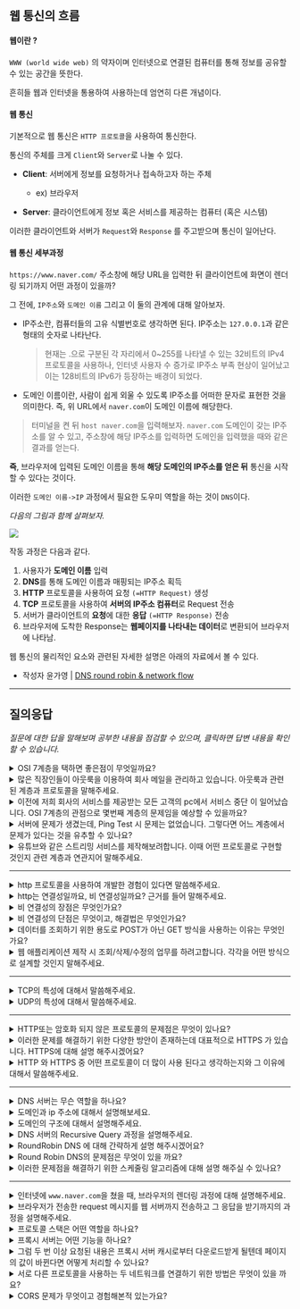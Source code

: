 ## 웹 통신의 흐름

#### 웹이란 ?

`WWW (world wide web)` 의 약자이며 인터넷으로 연결된 컴퓨터를 통해 정보를 공유할 수 있는 공간을 뜻한다.

흔히들 웹과 인터넷을 통용하여 사용하는데 엄연히 다른 개념이다.

#### 웹 통신

기본적으로 웹 통신은 `HTTP 프로토콜`을 사용하여 통신한다.

통신의 주체를 크게 `Client`와 `Server`로 나눌 수 있다.

- **Client**: 서버에게 정보를 요청하거나 접속하고자 하는 주체

  - ex) 브라우저

- **Server**: 클라이언트에게 정보 혹은 서비스를 제공하는 컴퓨터 (혹은 시스템)

이러한 클라이언트와 서버가 `Request`와 `Response` 를 주고받으며 통신이 일어난다.

#### 웹 통신 세부과정

`https://www.naver.com/` 주소창에 해당 URL을 입력한 뒤 클라이언트에 화면이 렌더링 되기까지 어떤 과정이 있을까?

그 전에, `IP주소`와 `도메인 이름` 그리고 이 둘의 관계에 대해 알아보자.

- IP주소란, 컴퓨터들의 고유 식별번호로 생각하면 된다. IP주소는 `127.0.0.1`과 같은 형태의 숫자로 나타난다.

  > 현재는 .으로 구분된 각 자리에서 0~255를 나타낼 수 있는 32비트의 IPv4 프로토콜을 사용하나, 인터넷 사용자 수 증가로 IP주소 부족 현상이 일어났고 이는 128비트의 IPv6가 등장하는 배경이 되었다.

- 도메인 이름이란, 사람이 쉽게 외울 수 있도록 IP주소를 어떠한 문자로 표현한 것을 의미한다. 즉, 위 URL에서 `naver.com`이 도메인 이름에 해당한다.

> 터미널을 켠 뒤 `host naver.com`을 입력해보자.
> `naver.com` 도메인이 갖는 IP주소를 알 수 있고, 주소창에 해당 IP주소를 입력하면 도메인을 입력했을 때와 같은 결과를 얻는다.

**즉**, 브라우저에 입력된 도메인 이름을 통해 **해당 도메인의 IP주소를 얻은 뒤** 통신을 시작할 수 있다는 것이다.

이러한 `도메인 이름->IP` 과정에서 필요한 도우미 역할을 하는 것이 `DNS`이다.

_다음의 그림과 함께 살펴보자._

![](http://tcpschool.com/lectures/img_webbasic_10.png)

작동 과정은 다음과 같다.

1. 사용자가 **도메인 이름** 입력
2. **DNS**를 통해 도메인 이름과 매핑되는 IP주소 획득
3. **HTTP** 프로토콜을 사용하여 요청 `(=HTTP Request)` 생성
4. **TCP** 프로토콜을 사용하여 **서버의 IP주소 컴퓨터**로 Request 전송
5. 서버가 클라이언트의 **요청**에 대한 **응답** `(=HTTP Response)` 전송
6. 브라우저에 도착한 Response는 **웹페이지를 나타내는 데이터**로 변환되어 브라우저에 나타남.

웹 통신의 물리적인 요소와 관련된 자세한 설명은 아래의 자료에서 볼 수 있다.

- 작성자 윤가영 | [DNS round robin & network flow](./materials/yoongoing_networkflow.pdf)

---

## 질의응답

_질문에 대한 답을 말해보며 공부한 내용을 점검할 수 있으며, 클릭하면 답변 내용을 확인할 수 있습니다._

<details>
<summary>OSI 7계층을 택하면 좋은점이 무엇일까요?</summary> 
<p>

1. 네트워크 통신이 일어나는 과정을 단계별로 살필 수 있기 때문에 문제 원인의 범위를 좁힐 수 있어 효율적이다.
2. 장비 간 호환성을 제공하며 네트워크 장치/컴퓨팅 장치를 만들 때의 참조모델 표준이 될 수 있다.

</p>
</details>

<details>
<summary>많은 직장인들이 아웃룩을 이용하여 회사 메일을 관리하고 있습니다. 아웃룩과 관련된 계층과 프로토콜을 말해주세요.</summary>
<p>

- 계층 : 7계층, Application Layer
- 프로토콜 : SMTP, POP3

아웃룩은 메시지 프로토콜을 사용하기 쉽게하는 응용프로그램이다.

</p>
</details>

<details>
<summary>이전에 저희 회사의 서비스를 제공받는 모든 고객의 pc에서 서비스 중단 이 일어났습니다. OSI 7계층의 관점으로 몇번째 계층의 문제임을 예상할 수 있을까요?</summary>
<p>

한명의 고객이 아닌, “모든 고객의 pc”에서 문제가 생겼으므로, `1계층` 혹은 `3계층`에 문제가 있음을 예상할 수 있다.

</p>
</details>

<details>
<summary>서버에 문제가 생겼는데, Ping Test 시 문제는 없었습니다. 그렇다면 어느 계층에서 문제가 있다는 것을 유추할 수 있나요?</summary>
<p>

Ping Test는 3계층(네트워크 레이어)에 속한다. 즉, 4계층 ~ 7계층 사이에서 문제가 발생한 것으로 유추할 수 있다.

</p>
</details>

<details>
<summary>유튜브와 같은 스트리밍 서비스를 제작해보려합니다. 이때 어떤 프로토콜로 구현할 것인지 관련 계층과 연관지어 말해주세요.</summary>
<p>

의도한 답 : 스트리밍에서는 연속성이 중요하기 때문에 신뢰도는 낮지만 빠른 4계층 transport layer의 `UDP 프로토콜`을 사용하여 구현하겠습니다.

</p>
</details>

---

<details>
<summary>http 프로토콜을 사용하여 개발한 경험이 있다면 말씀해주세요.</summary>
<p>
정해진 답 없음.
</p>
</details>

<details>
<summary>http는 연결성일까요, 비 연결성일까요? 근거를 들어 말해주세요.</summary>
<p>

비연결성이다.

`비연결성`이란 클라이언트와 서버가 한 번 연결을 맺은 후, 클라이언트 요청에 대해 서버가 응답을 마치면 맺었던 연결을 끊어 버리는 성질을 말한다.

하지만 다수의 클라이언트와 서버간의 연결상태를 유지하려면 자원이 많이 필요하다. HTTP는 다수의 클라이언트가 웹 서버에 요청하는 방식을 띄므로 연결지속에 필요한 자원을 줄여 더 많은 `Connection` 을 수립하는 것에 중점을 둔다.

</p>
</details>

<details>
<summary>비 연결성의 장점은 무엇인가요?</summary>
<p>

서버에서 다수의 클라이언트와 연결을 유지한다면, 그만큼 리소스가 많이 필요하게 된다. 비연결성이면, 이에 따른 리소스를 줄여 더 많은 연결을 할 수 있다.

</p>
</details>

<details>
<summary>비 연결성의 단점은 무엇이고, 해결법은 무엇인가요?</summary>
<p>

서버가 클라이언트를 기억하고 있지 않아 동일한 클라이언트의 요청에 대해 매번 연결 시도/해제의 작업을 해야하므로 오버헤드가 증가한다.

기본적으로 HTTP Header에는 `Keep-Alive` 속성이 있는데, 이를 통해 연결에 대한 타임아웃을 지정할 수 있다.

연결성외에 클라이언트의 상태 정보를 저장하기 위해서는 `Cookie`, `Token`, `Session` 을 사용하기도한다.

</p>
</details>

<details>
<summary>데이터를 조회하기 위한 용도로 POST가 아닌 GET 방식을 사용하는 이유는 무엇인가요?</summary>

1. 설계 원칙에 따라 GET 방식은 서버에게 여러 번 요청을 하더라도 동일한 응답이 돌아와야 한다. (멱등성)
    - GET 방식은 "가져오는 것"으로, 서버의 데이터나 상태를 변경시키지 않아야 한다.  
      (ex. 게시판의 리스트, 게시글 보기 기능 | 예외. 방문자의 로그 남기기, 글을 읽은 횟수 증가 기능)
    - POST 방식은 "수행하는 것"으로, 서버의 값이나 상태를 바꾸기 위한 용도이다.  
      (ex. 게시판에 글쓰기 기능)
2. 웹에서 모든 리소스는 Link할 수 있는 url을 가지고 있어야 한다.
    - 어떤 웹페이지를 조회할 때 원하는 페이지로 바로 이동하거나 이동시키기 위해서는 해당 링크의 정보가 필요하다.
    - 만일 POST 방식을 사용한다면, 링크의 정보가 Body에 있기 때문에 url만 전달할 수 없으므로 GET 방식을 사용해야 한다. 글을 저장하는 경우에는 URL을 제공할 필요가 없기 때문에 POST 방식을 사용한다.

</details>


<details>
<summary>웹 애플리케이션 제작 시 조회/삭제/수정의 업무를 하려고합니다. 각각을 어떤 방식으로 설계할 것인지 말해주세요.</summary>
<p>

의도한 답 : 조회는 `GET`, 삭제는 `DETELE`, 수정은 `POST`로 설계할 것이다. GET은 조회하기 위한 메서드로 `멱등성`을 만족하기 위해 데이터의 수정이 없어야하며, POST는 서버의 값 혹은 상태를 변경하기 위한 메서드로 수정하기 위해 사용한다. RESTful API에 근거하여 삭제는 DELETE로 설계한다.  

</p>
</details>

---

<details>
<summary>TCP의 특성에 대해서 말씀해주세요. </summary>
<p>

TCP는 `Transfer Control Protocol`로 4계층 Transport Layer에 속하는 프로토콜이다.
1. `3-way Handshaking`을 통해 논리적인 경로의 연결을 수립하고 `4-way Handshaking`을 통해 논리적인 경로의 연결을 해제하는 `Connect Oriented` 즉, 연결지향성 프로토콜이다.
2. 혼잡제어, 흐름제어 기능을 제공한다.
3. `Reliable Data Transfer(=RDT)` 즉, 신뢰성 있는 전송을 지원한다. RDT1.0 ~ RDT3.0 등으로 발전해왔으며 `Go-Back-N`, `Selective Repeat`, `타이머`를 통한 timeout 등 다양한 방식이 있다.
4. HTTP, E-mail, File Transfer 등에 사용된다.
</p>
</details>

<details>
<summary>UDP의 특성에 대해서 말씀해주세요. </summary>
<p>

UDP는 `User Datagram Protocol`로 TCP와 같이 전송계층에 속해있으나 갖는 특징이 조금 다르다.

1. 비연결형, `Connectionless` 프로토콜이다. TCP와 같은 Handshaking 절차가 존재하지 않는다.
2. TCP에서 지원하는 흐름제어, 혼잡제어, 순서보장, 전송보장 기능을 제공하지 않는다.
3. 최소한의 오류검출을 위해 `checksum` 을 활용한다.
4. TCP에 비해 빠른 속도와 적은 부하를 갖기에 `실시간 스트리밍`, `DNS`에 사용하기 적합하다.

</p>
</details>

---

<!-- 4월 3주차 CS면접 주제 : [Network] HTTP와 HTTPS, DNS, 웹 통신 흐름 -->
<!-- 여기 HTTP & HTTPS -->

<details>
<summary>HTTP또는 암호화 되지 않은 프로토콜의 문제점은 무엇이 있나요?</summary>
<p>

1. 평문 통신이기 때문에 도청이 가능하다.

2. 통신 상대를 확인하지 않기 때문에 위장이 가능하다.

3. 완전성을 증명할 수 없기 때문에 변조가 가능하다.

</p>
</details>

<details>
<summary>이러한 문제를 해결하기 위한 다양한 방안이 존재하는데 대표적으로 HTTPS 가 있습니다. HTTPS에 대해 설명 해주시겠어요?</summary>
<p>

HTTPS는 HTTP에 SSL을 덮어 씌운것 과 같다. 원래 HTTP의 통신하는 소켓 부분을 SSL 또는 TLS라는 프로토콜로 대체하는 것이다. HTTP는 원래 TCP와 직접 통신했다면 HTTPS에서는 HTTP와 SSL이 통신하고 SSL과 TCP가 통신하는 방식이라 할 수 있다. SSL을 이용하는 HTTP는 암호화와 증명서, 안전성 보호를 이용할 수 있게 된다. 등등

</p>
</details>

<details>
<summary>HTTP 와 HTTPS 중 어떤 프로토콜이 더 많이 사용 된다고 생각하는지와 그 이유에 대해서 말씀해주세요.</summary>
<p>

HTTPS가 보안적인 면에서 뛰어난 만큼 처리해야할 작업이 많아 속도가 떨어져 중요한 데이터 처리 이외에는 HTTP를 사용할 것이라 생각하겠지만 큰 오산이다. 약 10년전 CPU만해도 이러한 작업을 처리하는데 아무런 문제가 없이 사용될만한 실험적 수치를 보였다. 또한 HTTPS 만을 지원하도록 HTTP/2(사실상 HTTP도 지원하지만 개발팀이 그렇게 개발하지 않음)는 다중화와 우선순위를 이용하여 더빠르게 페이지를 로드하는 구글의 네트워크 프로토콜  SPDY를 기반으로 하고 있다. 그래서 HTTP/2를 지원하는 웹이라면 HTTPS 가 속도 조차 더욱 빠르다. 이러한 이유들로 개인정보와 크게 상관없는 사이트들 조차 선택이 아닌 필수로 HTTPS를 사용하고 있다.

[참고링크](https://tech.ssut.me/https-is-faster-than-http/)

</p>
</details>

---

<!-- DNS -->

<details>
<summary>DNS 서버는 무슨 역할을 하나요?</summary>
<p>

DNS 시스템은 ip주소와 도메인 이름의 매핑을 관리합니다. DNS 서버는 ip 주소와 도메인 간의 변환 작업을 수행하며, 사용자가 도메인 이름을 웹 브라우저에 입력하면 해당 사용자를 어떤 서버에 연결할 것인지를 제어하는 역할을 합니다.

</p>
</details>

<details>
<summary>도메인과 ip 주소에 대해서 설명해보세요.</summary>
<p>

인터넷은 서버들을 유일하게 구분할 수 있는 ip 주소를 기본 체계로 이용합니다. 하지만 ip 주소는 숫자로 이루어진 조합이라 인간이 기억하기엔 무리가 있습니다. 따라서 우리는 기억하기 편한 언어 체계의 도메인 이름을 통해 웹 서버에 접속합니다.

</p>
</details>

<details>
<summary>도메인의 구조에 대해서 설명해주세요.</summary>
<p>

도메인은 .(dot) 또는 루트(root)라고 불리는 도메인 이하에 Inverted tree 구조로 구성되어 있습니다. 1단계부터 차례대로 TLD(Top Level Domain), SLD(Second Level Domain), SubDomain이라고 합니다.

</p>
</details>

<details>
<summary>DNS 서버의 Recursive Query 과정을 설명해주세요.</summary>
<p>

로컬 DNS 서버가 여러 DNS 서버를 차례대로 (루트 → com → naver.com DNS 서버) 질의해서 ip 주소를 찾아가는 과정을 말합니다.

</p>
</details>

<details>
<summary>RoundRobin DNS 에 대해 간략하게 설명 해주시겠어요?</summary>
<p>

클라이언트의 웹서버 IP를 요청하는 쿼리를 받을 때마다 여러대의 웹서버를 번갈아가면서 가르쳐즘으로 부화를 분산시키는 로드밸런싱 방법이다.

</p>
</details>

<details>
<summary>Round Robin DNS의 문제점은 무엇이 있을 까요?</summary>
<p>

필요한 서버만큼 공인 IP 주소 필요, 균등하게 분산되지 않을 수 있음(특히 스마트폰의 경우), 서버가 다운되어도 확인 불가 하고, 유저들에게 해당 IP를 제공할 수도 있음.

</p>
</details>

<details>
<summary>이러한 문제점을 해결하기 위한 스케줄링 알고리즘에 대해 설명 해주실 수 있나요?</summary>
<p>

Weighted Round Robin : Round Robin과 같지만 가중치를 더해서 분산비율을 변경한다. 가중치가 큰 서버일 수록 자주 선택되므로 처리능력이 높은 서버를 가중치를 높게 설정한다.

Least Connection : 접속수가 가장 적은 서버를 선택한다.

</p>
</details>

---

<!-- 웹 통신 흐름 -->

<details>
<summary>인터넷에 <code>www.naver.com</code>을 쳤을 때, 브라우저의 렌더링 과정에 대해 설명해주세요.</summary>
<p>

1. 로컬 DNS 서버에게 `www.naver.com`에 해당하는 ip 주소가 있는지 물어본다. 있다면 바로 해당 ip로 받아온다.
2. 없다면, 루트 DNS 서버에 물어본다. 있다면 바로 해당 ip로 받아온다.
3. 없다면, `.com`을 관리하는 DNS 서버에 물어본다. 있다면 바로 해당 ip로 받아온다.
4. 없다면, `naver.com`을 관리하는 DNS 서버에 물어본다. 있다면 바로 해당 ip로 받아온다.
5. 목적지의 ip를 알게 되었다. TCP 통신을 통해 소켓을 개방한다. (웹 브라우저 ⇔ 서버 : TCP 3 way handshaking 방식을 통한 커넥션 생성)
6. HTTP 프로토콜로 요청한다.
7. 라우팅 중 프록시 서버를 만난다면, 웹 캐시에 저장된 정보를 response 받는다.
8. 프록시 서버를 만나지 못해 `www.naver.com`을 서빙하는 서버까지 간다면 서버에서 요청에 맞는 데이터를 response로 전송한다.
9. 브라우저의 loader가 해당 response를 다운로드할지 말지 결정한다.
10. 브라우저의 웹 엔진이 다운로드한 .html 파일을 파싱하여 DOM 트리를 결정한다.
11. .html 파싱 중 script 태그를 만나면 파싱을 중단한다.
12. script 태그에 있는 자원을 다운로드하여 처리가 완료되면 다시 파싱을 재개한다.
13. css parser가 .css 파일을 파싱하여 스타일 규칙을 DOM 트리에 추가하여 렌더 트리를 만든다.
14. 렌더 트리를 기반으로 브라우저의 크기에 따라 각 노드들이 크기를 결정한다.
15. 페인트한다. (렌더링 엔진이 배치를 시작한다.)

</p>
</details>

<details>
<summary>브라우저가 전송한 request 메시지를 웹 서버까지 전송하고 그 응답을 받기까지의 과정을 설명해주세요.</summary>
<p>

> 브라우저 → 프로토콜 스택 → LAN 어댑터 → 스위칭 허브 → 라우터 → 인터넷 → 웹 서버 LAN → 웹 서버 → 웹 서버 어플리케이션 → 응답은 왔던 길 그대로 돌아감

1. 운영체제에 내장된 네트워크 제어용 소프트웨어인 프로토콜 스택이 브라우저로부터 메시지를 받습니다.
2. 브라우저로부터 받은 메시지를 패킷 속에 저장하고, 수신처 주소 등의 제어 정보를 덧붙여 패킷을 LAN 어댑터에 넘깁니다.
3. LAN 어댑터는 다음 Hop의 Mac 주소를 붙인 프레임을 전기 신호로 변환시키고 신호를 LAN 케이블에 송출시킵니다.
4. LAN 어댑터가 송신한 프레임은 스위칭 허브를 경유하여 인터넷 접속용 라우터에 도착합니다.
5. 라우터는 패킷을 프로바이더(통신사)에게 전달합니다.
6. 패킷은 인터넷의 입구에 있는 액세스 회선(통신 회선)에 의해 POP(Point Of Presence, 통신사용 라우터)까지 운반됩니다.
7. 패킷은 POP를 거쳐 인터넷의 핵심부로 들어가 목적지를 향해 흘러갑니다.
8. 패킷은 인터넷 핵심부를 통과하여 목적지 웹 서버측의 LAN에 도착합니다.
9. 기다리고 있던 방화벽이 도착한 패킷을 검사합니다. 또한 캐시 서버가 웹 서버까지 갈지 말지를 판단합니다.
10. 패킷이 물리적인 웹 서버에 도착하면 웹 서버의 프로토콜 스택이 패킷을 추출하여 메시지를 복원하고 웹 서버 어플리케이션에 넘깁니다.
11. 메시지를 받은 웹 서버 어플리케이션은 요청 메시지에 따른 데이터를 응답 메시지에 넣어 클라이언트로 회송합니다. 응답 메시지는 왔던 방식 그대로 돌아갑니다.

</p>
</details>

<details>
<summary>프로토콜 스택은 어떤 역할을 하나요?</summary>
<p>

통신 중 오류가 발생했을 때 제어 정보를 사용하여 고쳐보내거나, 각종 상황을 조절하는 등 네트워크 세계의 비서와 같은 역할을 합니다.

</p>
</details>

<details>
<summary>프록시 서버는 어떤 기능을 하나요?</summary>
<p>

프록시 서버는 클라이언트로부터 요청된 내용들을 캐시에 저장하고 다음에 같은 요청이 들어온다면 캐시에 저장된 정보를 제공합니다. 이로써 전송 시간을 줄일 수 있습니다.

</p>
</details>

<details>
<summary>그럼 두 번 이상 요청된 내용은 프록시 서버 캐시로부터 다운로드받게 될텐데 페이지의 값이 바뀐다면 어떻게 처리할 수 있나요?</summary>
<p>

최초 요청 시 실제 서버에서 캐시 만료 기한을 설정해서 프록시 서버로 보내면 됩니다. 프록시 서버로 사용자가 요청을 했을 때 요청한 시각이 만료 기한이 이내라면 프록시 서버에서 다운로드를 하고, 그렇지 않다면 실제 서버로 다시 요청합니다.

</p>
</details>

<details>
<summary>서로 다른 프로토콜을 사용하는 두 네트워크를 연결하기 위한 방법은 무엇이 있을 까요?</summary>
<p>

게이트웨이란 현재 사용자가 위치한 네트워크에서 다른 네트워크로 이동하기 위해 반드시 거쳐야하는 거점을 의미한다. 두 컴퓨터 네트워크 상에서 서로 연결되기 위해서는 동일한 통신 프로토콜을 사용해야 한다. 따라서 프로토콜이 다른 네트워크 상의 컴퓨터와 두 프로토콜을 적절히 변환해 주는 변환기가 필요한데, 게이트웨이가 바로 이러한 변환기 역할을 한다.

</p>
</details>

<details>
<summary>CORS 문제가 무엇이고 경험해본적 있는가요?</summary>
<p>

CORS는 Cross Origin Resource Sharing의 약자로 클라이언트가 도메인 및 포트가 다른 서버로  요청했을 때 브라우저가 보안상의 이유로 API를 차단하는 문제이다.  예로 들면 로컬에서 클라이언트는 3000 포트로 서버는 10000 포트로 서버를 띄웠을때 또는 로컬 서버에서 다른 서버로 호출할 때 발생하게 된다.

</p>
</details>
